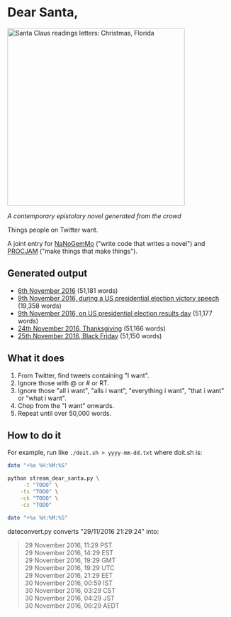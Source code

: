 # Dear Santa,

<img src="https://hugovk.github.io/NaNoGenMo-2016/03-dearsanta/dearsanta.jpg" alt="Santa Claus readings letters: Christmas, Florida" width="400">

*A contemporary epistolary novel generated from the crowd*

Things people on Twitter want.

A joint entry for [NaNoGemMo](https://github.com/NaNoGenMo/2016) ("write code that writes a novel") and [PROCJAM](https://hugovk.itch.io/dear-santa) ("make things that make things").

## Generated output

* [6th November 2016](2016-11-06.txt) (51,181 words)
* [9th November 2016, during a US presidential election victory speech](2016-11-09a-victoryspeech.txt) (19,358 words)
* [9th November 2016, on US presidential election results day](2016-11-09b-resultsday.txt) (51,177 words)
* [24th November 2016, Thanksgiving](2016-11-24-thanksgiving.txt) (51,166 words)
* [25th November 2016, Black Friday](2016-11-25-blackfriday.txt) (51,150 words)


## What it does

1. From Twitter, find tweets containing "I want".
2. Ignore those with @ or # or RT.
3. Ignore those "all i want", "alls i want", "everything i want", "that i want" or "what i want".
4. Chop from the "I want" onwards.
5. Repeat until over 50,000 words.

## How to do it

For example, run like `./doit.sh > yyyy-mm-dd.txt` where doit.sh is:

```bash
date "+%x %H:%M:%S"

python stream_dear_santa.py \
     -t "TODO" \
    -ts "TODO" \
    -ck "TODO" \
    -cs "TODO"

date "+%x %H:%M:%S"
```

dateconvert.py converts "29/11/2016 21:29:24" into:

> 29 November 2016, 11:29 PST<br>
29 November 2016, 14:29 EST<br>
29 November 2016, 19:29 GMT<br>
29 November 2016, 19:29 UTC<br>
29 November 2016, 21:29 EET<br>
30 November 2016, 00:59 IST<br>
30 November 2016, 03:29 CST<br>
30 November 2016, 04:29 JST<br>
30 November 2016, 06:29 AEDT
